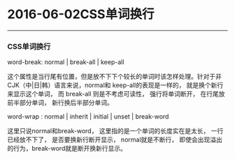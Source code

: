﻿# 2016-06-02CSS单词换行
---

### CSS单词换行
word-break: normal | break-all | keep-all

这个属性是当行尾有位置，但是放不下下个较长的单词时该怎样处理。针对于非CJK（中|日|韩）语言来说，normal和 keep-all的表现是一样的， 就是换个新行来显示这个单词， 而 break-all 则是不考虑可读性， 强行将单词断开， 在行尾放前半部分单词， 新行换后半部分单词。

word-wrap : normal | inherit | initial | unset | break-word

这里只说normal和break-word， 这里指的是一个单词的长度实在是太长， 一行已经放不下了， 是否要换新行断开显示， normal就是不断行， 即使会出现溢出的行为，break-word就是断开换新行显示。




